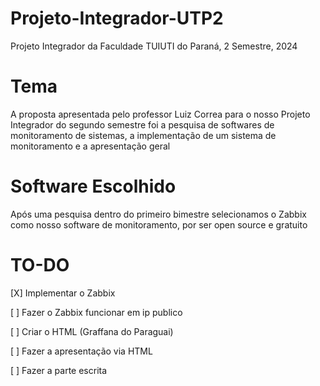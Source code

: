 # Projeto-Integrador-UTP2
Projeto Integrador da Faculdade TUIUTI do Paraná, 2 Semestre, 2024

# Tema
A proposta apresentada pelo professor Luiz Correa para o nosso Projeto Integrador do segundo semestre foi a pesquisa de softwares de monitoramento de sistemas, a implementação de um sistema de monitoramento e a apresentação geral 


# Software Escolhido
Após uma pesquisa dentro do primeiro bimestre selecionamos o Zabbix como nosso software de monitoramento, por ser open source e gratuito

# TO-DO

[X] Implementar o Zabbix

[ ] Fazer o Zabbix funcionar em ip publico

[ ] Criar o HTML (Graffana do Paraguai)

[ ] Fazer a apresentação via HTML

[ ] Fazer a parte escrita
